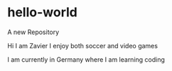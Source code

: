 # hello-world
A new Repository

Hi I am Zavier I enjoy both soccer and video games

I am currently in Germany where I am learning coding
